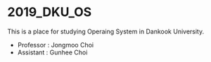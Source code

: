 # 2019_DKU_OS

This is a place for studying Operaing System in Dankook University.
- Professor : Jongmoo Choi
- Assistant : Gunhee Choi
